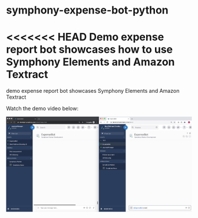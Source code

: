 # symphony-expense-bot-python
<<<<<<< HEAD
Demo expense report bot showcases how to use Symphony Elements and Amazon Textract
=======
demo expense report bot showcases Symphony Elements and Amazon Textract

Watch the demo video below:

[![Watch the video](resources/demo.png)](https://drive.google.com/file/d/1MvCYIAWjkwk5-0TbBIm6K4KCQPownU-V/view?usp=sharing)
